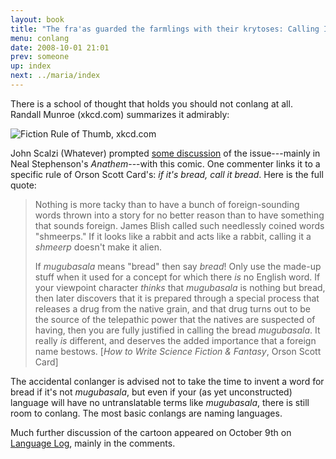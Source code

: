 ```yaml
---
layout: book
title: "The fra'as guarded the farmlings with their krytoses: Calling It Bread"
menu: conlang
date: 2008-10-01 21:01
prev: someone
up: index
next: ../maria/index
---
```


There is a school of thought that holds you should not conlang at all.  Randall Munroe (xkcd.com) summarizes it admirably:

![Fiction Rule of Thumb, xkcd.com](http://imgs.xkcd.com/comics/fiction_rule_of_thumb.png)

John Scalzi (Whatever) prompted [some discussion](http://scalzi.com/whatever/?p=1907) of the issue---mainly in Neal Stephenson's *Anathem*---with this comic.  One commenter links it to a specific rule of Orson Scott Card's:  *if it's bread, call it bread*.  Here is the full quote:

> Nothing is more tacky than to have a bunch of foreign-sounding words thrown into a story for no better reason than to have something that sounds foreign.  James Blish called such needlessly coined words "shmeerps."  If it looks like a rabbit and acts like a rabbit, calling it a *shmeerp* doesn't make it alien.
>
> If *mugubasala* means "bread" then say *bread*!  Only use the made-up stuff when it used for a concept for which there *is* no English word.  If your viewpoint character *thinks* that *mugubasala* is nothing but bread, then later discovers that it is prepared through a special process that releases a drug from the native grain, and that drug turns out to be the source of the telepathic power that the natives are suspected of having, then you are fully justified in calling the bread *mugubasala*.  It really *is* different, and deserves the added importance that a foreign name bestows.  [*How to Write Science Fiction & Fantasy*, Orson Scott Card]

The accidental conlanger is advised not to take the time to invent a word for bread if it's not *mugubasala*, but even if your (as yet unconstructed) language will have no untranslatable terms like *mugubasala*, there is still room to conlang.  The most basic conlangs are naming languages.

Much further discussion of the cartoon appeared on October 9th on [Language Log](http://languagelog.ldc.upenn.edu/nll/?p=698), mainly in the comments.


